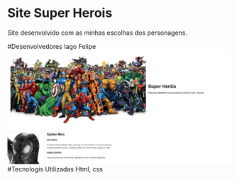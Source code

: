 
# Site Super Herois
Site desenvolvido com as minhas escolhas dos personagens.

#Desenvolvedores
Iago Felipe 
![Texto alternativo](img/Captura%20de%20tela%202025-01-16%20104330.png)
#Tecnologis Utilizadas
Html, css
